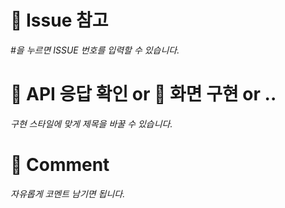 # 🍉 Issue 참고
_#을 누르면 ISSUE 번호를 입력할 수 있습니다._




# 🌱 API 응답 확인 or 🌿 화면 구현 or ..
_구현 스타일에 맞게 제목을 바꿀 수 있습니다._




# 💬 Comment
_자유롭게 코멘트 남기면 됩니다._ 
